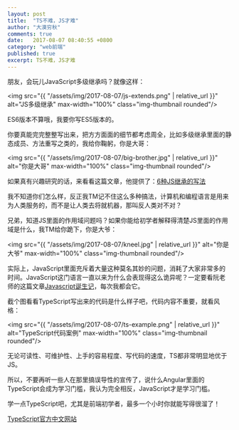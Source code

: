 ```yaml
---
layout: post
title:  "TS不难，JS才难"
author: "大漠穷秋"
comments: true
date:   2017-08-07 08:40:55 +0800
category: "web前端"
published: true
excerpt: TS不难，JS才难
---
```

朋友，会玩儿JavaScript多级继承吗？就像这样：

<img src="{{ "/assets/img/2017-08-07/js-extends.png" | relative_url }}" alt="JS多级继承" max-width="100%" class="img-thumbnail rounded"/>

ES6版本不算哦，我要你写ES5版本的。

你要真能完完整整写出来，把方方面面的细节都考虑周全，比如多级继承里面的静态成员、方法重写之类的，我给你鞠躬，你是大哥：

<img src="{{ "/assets/img/2017-08-07/big-brother.jpg" | relative_url }}" alt="你是大哥" max-width="100%" class="img-thumbnail rounded"/>

如果真有兴趣研究的话，来看看这篇文章，他提供了：<a href="http://www.cnblogs.com/ayqy/p/4471638.html" target="_blank">6种JS继承的写法</a>

我不知道你们怎么样，反正我TM记不住这么多种搞法，计算机和编程语言是用来为人类服务的，而不是让人类去将就机器，那叫反人类对不对？

兄弟，知道JS里面的作用域问题吗？如果你能给初学者解释得清楚JS里面的作用域是什么，我TM给你跪下，你是大爷：

<img src="{{ "/assets/img/2017-08-07/kneel.jpg" | relative_url }}" alt="你是大爷" max-width="100%" class="img-thumbnail rounded"/>

实际上，JavaScript里面充斥着大量这种莫名其妙的问题，消耗了大家非常多的时间。JavaScript这门语言一直以来为什么会表现得这么诡异呢？一定要看阮老师的这篇文章<a href="http://www.ruanyifeng.com/blog/2011/06/birth_of_javascript.html" target="_blank">Javascript诞生记</a>，每次我都会它。

截个图看看TypeScript写出来的代码是什么样子吧，代码内容不重要，就看风格：

<img src="{{ "/assets/img/2017-08-07/ts-example.png" | relative_url }}" alt="TypeScript代码案例" max-width="100%" class="img-thumbnail rounded"/>

无论可读性、可维护性、上手的容易程度、写代码的速度，TS都非常明显地优于JS。

所以，不要再听一些人在那里搞误导性的宣传了，说什么Angular里面的TypeScript会成为学习门槛，我认为完全相反，JavaScript才是学习门槛。

学一点TypeScript吧，尤其是前端初学者，最多一个小时你就能写得很溜了！

<a href="https://www.tslang.cn/" target="_blank">TypeScript官方中文网站</a>
